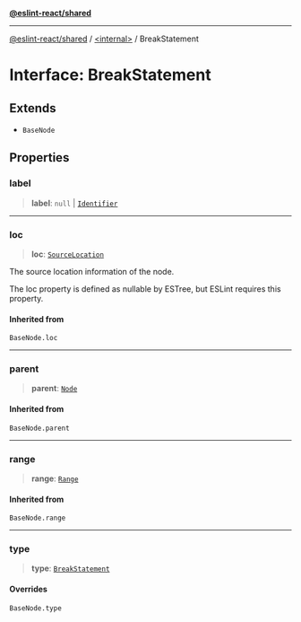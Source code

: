 [**@eslint-react/shared**](../../README.md)

***

[@eslint-react/shared](../../README.md) / [\<internal\>](../README.md) / BreakStatement

# Interface: BreakStatement

## Extends

- `BaseNode`

## Properties

### label

> **label**: `null` \| [`Identifier`](Identifier.md)

***

### loc

> **loc**: [`SourceLocation`](SourceLocation.md)

The source location information of the node.

The loc property is defined as nullable by ESTree, but ESLint requires this property.

#### Inherited from

`BaseNode.loc`

***

### parent

> **parent**: [`Node`](../type-aliases/Node.md)

#### Inherited from

`BaseNode.parent`

***

### range

> **range**: [`Range`](../type-aliases/Range.md)

#### Inherited from

`BaseNode.range`

***

### type

> **type**: [`BreakStatement`](../README.md#breakstatement)

#### Overrides

`BaseNode.type`
